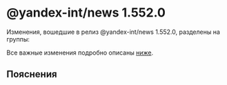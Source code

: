 # @yandex-int/news 1.552.0

<!-- ЧЕЛОВЕЧЕСКОЕ ВСТУПЛЕНИЕ -->

Изменения, вошедшие в релиз @yandex-int/news 1.552.0, разделены на группы:

Все важные изменения подробно описаны [ниже](#Пояснения).

## Пояснения

